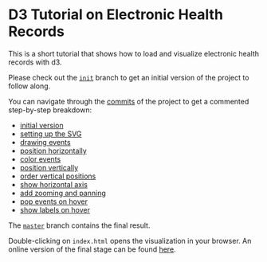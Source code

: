 D3 Tutorial on Electronic Health Records
========================================

This is a short tutorial that shows how to load and visualize
electronic health records with d3.

Please check out the [`init`](https://github.com/JosuaKrause/d3-tutorial/archive/init.zip)
branch to get an initial version of the project to follow along.

You can navigate through the [commits](https://github.com/JosuaKrause/d3-tutorial/commits/master)
of the project to get a commented step-by-step breakdown:

* [initial version](https://github.com/JosuaKrause/d3-tutorial/commit/c8b5cadc076023f496afa476108f9f399fb3723c)
* [setting up the SVG](https://github.com/JosuaKrause/d3-tutorial/commit/c9d1e4ffbbfd1eb5c27ad4fb3e936ec1c8a671ac)
* [drawing events](https://github.com/JosuaKrause/d3-tutorial/commit/116f1163d7a65cd03b135ff52dd05a5a745772eb)
* [position horizontally](https://github.com/JosuaKrause/d3-tutorial/commit/eb9c0230da3ed63326404409ecd24a9f7e6220d5)
* [color events](https://github.com/JosuaKrause/d3-tutorial/commit/f18b3eecddb894a4e3580a2e99cc5a63d591053a)
* [position vertically](https://github.com/JosuaKrause/d3-tutorial/commit/77e2beb738cb5adcc34dea034dbaf4c9797b1a1c)
* [order vertical positions](https://github.com/JosuaKrause/d3-tutorial/commit/d013351999431b9fb3c117579543a213b870b95f)
* [show horizontal axis](https://github.com/JosuaKrause/d3-tutorial/commit/8a50280dc1a63e7e4c92df18edfbf74cf1271449)
* [add zooming and panning](https://github.com/JosuaKrause/d3-tutorial/commit/5cfec0406ca88b0aff1e17a1d68c740a2efbc60d)
* [pop events on hover](https://github.com/JosuaKrause/d3-tutorial/commit/383284251936916b297ae8bf62cd0f6d1482ba2f)
* [show labels on hover](https://github.com/JosuaKrause/d3-tutorial/commit/4a9610de536f6849e0f5df1856dd4dfa5ea501a4)

The [`master`](https://github.com/JosuaKrause/d3-tutorial/archive/master.zip) branch contains the final result.

Double-clicking on `index.html` opens the visualization in your browser.
An online version of the final stage can be found [here](http://josuakrause.github.io/d3-tutorial/).
